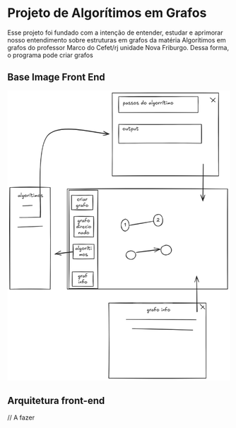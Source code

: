 # Projeto de Algorítimos em Grafos

Esse projeto foi fundado com a intenção de entender, estudar e aprimorar nosso entendimento sobre estruturas em grafos da matéria Algorítimos em grafos do professor Marco do Cefet/rj unidade Nova Friburgo. Dessa forma, o programa pode criar grafos

## Base Image Front End

![project-base](./img/image.png)

## Arquitetura front-end

// A fazer
